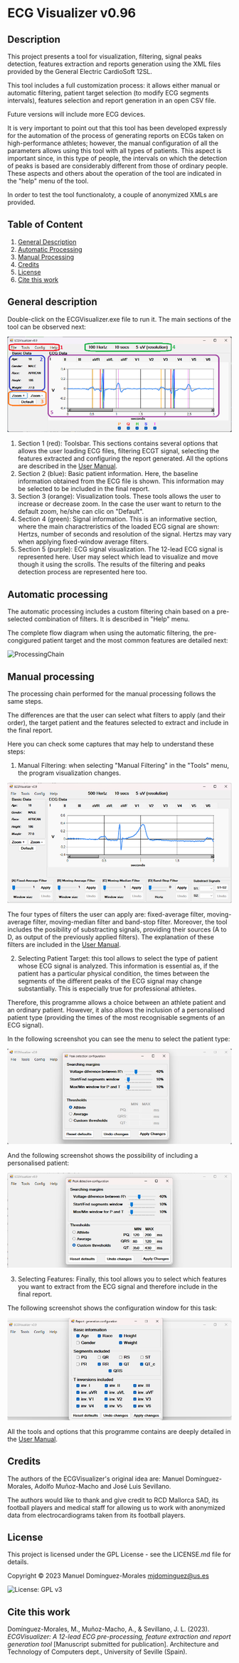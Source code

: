 # ECG Visualizer v0.96

## Description

This project presents a tool for visualization, filtering, signal peaks detection, features extraction and reports generation using the XML files provided by the General Electric CardioSoft 12SL.

This tool includes a full customization process: it allows either manual or automatic filtering, patient target selection (to modify ECG segments intervals), features selection and report generation in an open CSV file.

Future versions will include more ECG devices.

It is very important to point out that this tool has been developed expressly for the automation of the process of generating reports on ECGs taken on high-performance athletes; however, the manual configuration of all the parameters allows using this tool with all types of patients. This aspect is important since, in this type of people, the intervals on which the detection of peaks is based are considerably different from those of ordinary people. These aspects and others about the operation of the tool are indicated in the "help" menu of the tool.

In order to test the tool functionaloty, a couple of anonymized XMLs are provided.

## Table of Content

1. [General Description](#general-description)
2. [Automatic Processing](#automatic-processing)
3. [Manual Processing](#manual-processing)
4. [Credits](#credits)
5. [License](#license)
6. [Cite this work](#cite-this-work)


## General description

Double-click on the ECGVisualizer.exe file to run it. The main sections of the tool can be observed next:

![MainFrame](https://github.com/mjdominguez/ECGVisualizer/blob/37612b7b5ce1bab836067e480c39e818fcd8bb93/ECGVisualizer/images/example1-described.png)

1) Section 1 (red): Toolsbar. This sections contains several options that allows the user loading ECG files, filtering ECGT signal, selecting the features extracted and configuring the report generated. All the options are described in the [User Manual](https://github.com/mjdominguez/ECGVisualizer/tree/0c0b98fe0282c5c1d9fe420ac0c851006d764c04/ECGVisualizer/documentation).
2) Section 2 (blue): Basic patient information. Here, the baseline information obtained from the ECG file is shown. This information may be selected to be included in the final report.
3) Section 3 (orange): Visualization tools. These tools allows the user to increase or decrease zoom. In the case the user want to return to the default zoom, he/she can clic on "Default".
4) Section 4 (green): Signal information. This is an informative section, where the main charactreristics of the loaded ECG signal are shown: Hertzs, number of seconds and resolution of the signal. Hertzs may vary when applying fixed-window average filters.
5) Section 5 (purple): ECG signal visualization. The 12-lead ECG signal is represented here. User may select which lead to visualize and move though it using the scrolls. The results of the filtering and peaks detection process are represented here too.


## Automatic processing

The automatic processing includes a custom filtering chain based on a pre-selected combination of filters. It is described in "Help" menu.

The complete flow diagram when using the automatic filtering, the pre-congigured patient target and the most common features are detailed next:

![ProcessingChain](https://github.com/mjdominguez/ECGVisualizer/assets/26136706/49bc6bd7-2ddf-41d2-ba6b-0f4bfec43cae)

## Manual processing

The processing chain performed for the manual processing follows the same steps.

The differences are that the user can select what filters to apply (and their order), the target patient and the features selected to extract and include in the final report.

Here you can check some captures that may help to understand these steps:

1) Manual Filtering: when selecting "Manual Filtering" in the "Tools" menu, the program visualization changes.

![ManualFiltering](https://github.com/mjdominguez/ECGVisualizer/blob/035bdedad2666ad5619bd3cf20a3e359ad29523b/ECGVisualizer/images/manualFiltering.png)

The four types of filters the user can apply are: fixed-average filter, moving-average filter, moving-median filter and band-stop filter. Moreover, the tool includes the posibility of substracting signals, providing their sources (A to D, as output of the previously applied filters). The explanation of these filters are included in the [User Manual](https://github.com/mjdominguez/ECGVisualizer/tree/0c0b98fe0282c5c1d9fe420ac0c851006d764c04/ECGVisualizer/documentation).

2) Selecting Patient Target: this tool allows to select the type of patient whose ECG signal is analyzed. This information is essential as, if the patient has a particular physical condition, the times between the segments of the different peaks of the ECG signal may change substantially. This is especially true for professional athletes.

Therefore, this programme allows a choice between an athlete patient and an ordinary patient. However, it also allows the inclusion of a personalised patient type (providing the times of the most recognisable segments of an ECG signal).

In the following screenshot you can see the menu to select the patient type:

![PatientTarget1](https://github.com/mjdominguez/ECGVisualizer/blob/035bdedad2666ad5619bd3cf20a3e359ad29523b/ECGVisualizer/images/TargetPatient1.png)

And the following screenshot shows the possibility of including a personalised patient:

![PatientTarget2](https://github.com/mjdominguez/ECGVisualizer/blob/035bdedad2666ad5619bd3cf20a3e359ad29523b/ECGVisualizer/images/TargetPatient2.png)

3) Selecting Features: Finally, this tool allows you to select which features you want to extract from the ECG signal and therefore include in the final report.

The following screenshot shows the configuration window for this task:

![FeaturesSelection](https://github.com/mjdominguez/ECGVisualizer/blob/035bdedad2666ad5619bd3cf20a3e359ad29523b/ECGVisualizer/images/FeaturesSelected.png)


All the tools and options that this programme contains are deeply detailed in the [User Manual](https://github.com/mjdominguez/ECGVisualizer/tree/0c0b98fe0282c5c1d9fe420ac0c851006d764c04/ECGVisualizer/documentation).

## Credits

The authors of the ECGVisualizer's original idea are: Manuel Domínguez-Morales, Adolfo Muñoz-Macho and José Luis Sevillano.

The authors would like to thank and give credit to RCD Mallorca SAD, its football players and medical staff for allowing us to work with anonymized data from electrocardiograms taken from its football players.

## License

This project is licensed under the GPL License - see the LICENSE.md file for details.

Copyright © 2023 Manuel Domínguez-Morales
mjdominguez@us.es 

![License: GPL v3](https://img.shields.io/badge/License-GPL%20v3-blue)

## Cite this work

Domínguez-Morales, M., Muñoz-Macho, A., & Sevillano, J. L. (2023). _ECGVisualizer: A 12-lead ECG pre-processing, feature extraction and report generation tool_ [Manuscript submitted for publication]. Architecture and Technology of Computers dept., University of Seville (Spain).
